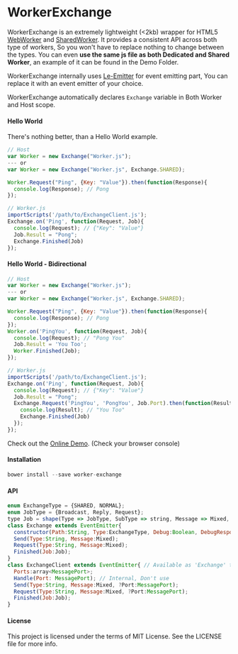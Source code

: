 WorkerExchange
==============

WorkerExchange is an extremely lightweight (<2kb) wrapper for HTML5 [WebWorker][WebWorker] and [SharedWorker][SharedWorker]. 
It provides a consistent API across both type of workers, So you won't have to replace nothing to change between the types. You can even **use the same js file as both Dedicated and Shared Worker**, an example of it can be found in the Demo Folder.

WorkerExchange internally uses [Le-Emitter][Le-Emitter] for event emitting part, You can replace it with an event emitter of your choice.

WorkerExchange automatically declares `Exchange` variable in Both Worker and Host scope.

#### Hello World
There's nothing better, than a Hello World example.
```js
// Host
var Worker = new Exchange("Worker.js");
--- or
var Worker = new Exchange("Worker.js", Exchange.SHARED);

Worker.Request("Ping", {Key: "Value"}).then(function(Response){
  console.log(Response); // Pong
});
```
```js
// Worker.js
importScripts('/path/to/ExchangeClient.js');
Exchange.on('Ping', function(Request, Job){
  console.log(Request); // {"Key": "Value"}
  Job.Result = "Pong";
  Exchange.Finished(Job)
});
```

#### Hello World - Bidirectional

```js
// Host
var Worker = new Exchange("Worker.js");
--- or 
var Worker = new Exchange("Worker.js", Exchange.SHARED);

Worker.Request("Ping", {Key: "Value"}).then(function(Response){
  console.log(Response); // Pong
});
Worker.on('PingYou', function(Request, Job){
  console.log(Request); // "Pong You"
  Job.Result = 'You Too';
  Worker.Finished(Job);
});
```
```js
// Worker.js
importScripts('/path/to/ExchangeClient.js');
Exchange.on('Ping', function(Request, Job){
  console.log(Request); // {"Key": "Value"}
  Job.Result = "Pong";
  Exchange.Request('PingYou', 'PongYou', Job.Port).then(function(Result){
    console.log(Result); // "You Too"
    Exchange.Finished(Job)
  });
});
```

Check out the [Online Demo][Demo]. (Check your browser console)

#### Installation

```js
bower install --save worker-exchange
```

#### API

```js
enum ExchangeType = {SHARED, NORMAL};
enum JobType = {Broadcast, Reply, Request};
type Job = shape(Type => JobType, SubType => string, Message => Mixed, ?ID => String, EXCHANGE => true, ?Port => MessagePort);
class Exchange extends EventEmitter{
  constructor(Path:String, Type:ExchangeType, Debug:Boolean, DebugResponses:Boolean);
  Send(Type:String, Message:Mixed);
  Request(Type:String, Message:Mixed);
  Finished(Job:Job);
}
class ExchangeClient extends EventEmitter{ // Available as 'Exchange' to Worker
  Ports:array<MessagePort>;
  Handle(Port: MessagePort); // Internal, Don't use
  Send(Type:String, Message:Mixed, ?Port:MessagePort);
  Request(Type:String, Message:Mixed, ?Port:MessagePort);
  Finished(Job:Job);
}
```

#### License

This project is licensed under the terms of MIT License. See the LICENSE file for more info.

[Le-Emitter]:https://github.com/steelbrain/Le-Emitter
[WebWorker]:https://developer.mozilla.org/en-US/docs/Web/API/Worker
[SharedWorker]:https://developer.mozilla.org/en-US/docs/Web/API/SharedWorker
[Demo]:https://rawgit.com/steelbrain/DeWorker/master/Demo/Demo2.html